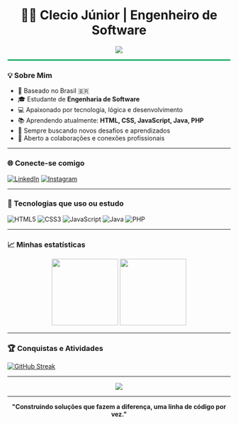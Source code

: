 <h1 align="center">👨‍💻 Clecio Júnior | Engenheiro de Software</h1>

<p align="center">
  <img src="https://readme-typing-svg.herokuapp.com?font=Fira+Code&size=22&pause=1000&color=00FF88&center=true&vCenter=true&width=500&lines=Estudante+de+Engenharia+de+Software;Construindo+soluções+com+tecnologia;Aprimorando+habilidades+todos+os+dias!">
</p>

<hr style="border: 1px solid #00FF88;" />

### 💡 Sobre Mim

- 📍 Baseado no Brasil 🇧🇷  
- 🎓 Estudante de **Engenharia de Software**
- 💻 Apaixonado por tecnologia, lógica e desenvolvimento
- 📚 Aprendendo atualmente: **HTML, CSS, JavaScript, Java, PHP**
- 🚀 Sempre buscando novos desafios e aprendizados
- 🤝 Aberto a colaborações e conexões profissionais

---

### 🌐 Conecte-se comigo

[![LinkedIn](https://img.shields.io/badge/-LinkedIn-0A66C2?style=flat&logo=linkedin&logoColor=white)](https://www.linkedin.com/in/clecio-j%C3%BAnior-58b643327/)
[![Instagram](https://img.shields.io/badge/-Instagram-E4405F?style=flat&logo=instagram&logoColor=white)](https://www.instagram.com/cleciofjur/)

---

### 🧰 Tecnologias que uso ou estudo

![HTML5](https://img.shields.io/badge/HTML5-111827?style=for-the-badge&logo=html5&logoColor=E34F26)
![CSS3](https://img.shields.io/badge/CSS3-111827?style=for-the-badge&logo=css3&logoColor=1572B6)
![JavaScript](https://img.shields.io/badge/JavaScript-111827?style=for-the-badge&logo=javascript&logoColor=F7DF1E)
![Java](https://img.shields.io/badge/Java-111827?style=for-the-badge&logo=openjdk&logoColor=red)
![PHP](https://img.shields.io/badge/PHP-111827?style=for-the-badge&logo=php&logoColor=777BB4)

---

### 📈 Minhas estatísticas

<div align="center">
  <img height="150em" src="https://github-readme-stats.vercel.app/api?username=cleciofjur&show_icons=true&theme=chartreuse-dark&hide_title=true&count_private=true"/>
  <img height="150em" src="https://github-readme-stats.vercel.app/api/top-langs/?username=cleciofjur&layout=compact&theme=chartreuse-dark&langs_count=6&hide_title=true"/>
</div>

---

### 🏆 Conquistas e Atividades

[![GitHub Streak](https://streak-stats.demolab.com?user=cleciofjur&theme=green_nur&date_format=j%20M%5B%20Y%5D)](https://git.io/streak-stats)

---

<p align="center">
  <img src="https://github-readme-activity-graph.cyclic.app/graph?username=cleciofjur&theme=chartreuse-dark&hide_title=true&hide_border=true" />
</p>

---

<p align="center">
  <b>"Construindo soluções que fazem a diferença, uma linha de código por vez."</b>
</p>
